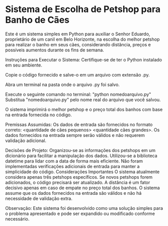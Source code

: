 # Sistema de Escolha de Petshop para Banho de Cães
Este é um sistema simples em Python para auxiliar o Senhor Eduardo, proprietário de um canil em Belo Horizonte, na escolha do melhor petshop para realizar o banho em seus cães, considerando distância, preços e possíveis aumentos durante os fins de semana.

Instruções para Executar o Sistema:
Certifique-se de ter o Python instalado em seu ambiente.

Copie o código fornecido e salve-o em um arquivo com extensão .py.

Abra um terminal na pasta onde o arquivo .py foi salvo.

Execute o seguinte comando no terminal: "python nomedoarquivo.py"
Substitua "nomedoarquivo.py" pelo nome real do arquivo que você salvou.

O sistema imprimirá o melhor petshop e o preço total dos banhos com base na entrada fornecida no código.

Premissas Assumidas:
Os dados de entrada são fornecidos no formato correto: <data> <quantidade de cães pequenos> <quantidade cães grandes>.
Os dados fornecidos na entrada sempre serão válidos e não requerem validação adicional.

Decisões de Projeto:
Organizou-se as informações dos petshops em um dicionário para facilitar a manipulação dos dados.
Utilizou-se a biblioteca datetime para lidar com a data de forma mais eficiente.
Não foram implementadas verificações adicionais de entrada para manter a simplicidade do código.
Considerações Importantes
O sistema atualmente considera apenas três petshops específicos. Se novos petshops forem adicionados, o código precisará ser atualizado.
A distância é um fator decisivo apenas em caso de empate no preço total dos banhos.
O sistema assume que os dados fornecidos na entrada são válidos e não há necessidade de validação extra.

Observação: Este sistema foi desenvolvido como uma solução simples para o problema apresentado e pode ser expandido ou modificado conforme necessário.
